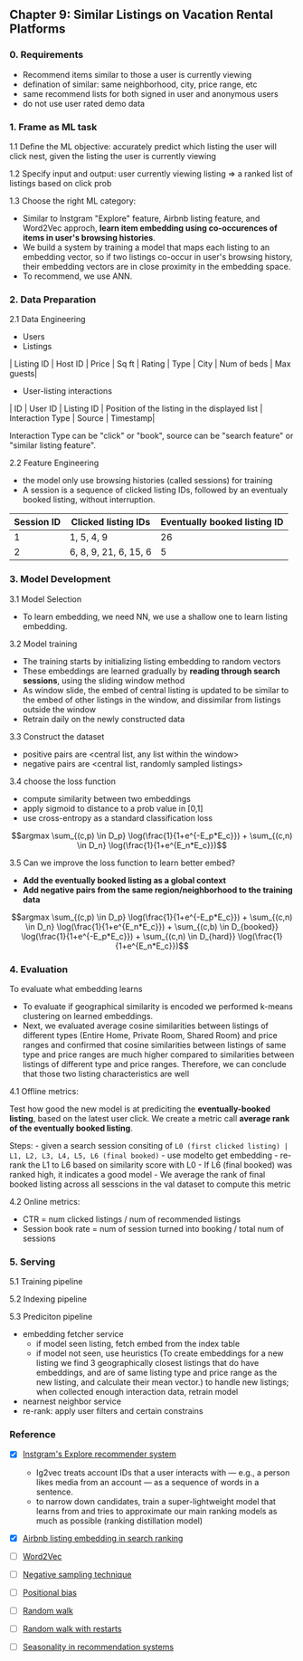 ## Chapter 9: Similar Listings on Vacation Rental Platforms

### 0. Requirements
- Recommend items similar to those a user is currently viewing
- defination of similar: same neighborhood, city, price range, etc
- same recommend lists for both signed in user and anonymous users
- do not use user rated demo data

### 1. Frame as ML task
1.1 Define the ML objective: accurately predict which listing the user will click nest, given the listing the user is currently viewing

1.2 Specify input and output: user currently viewing listing => a ranked list of listings based on click prob

1.3 Choose the right ML category:

- Similar to Instgram "Explore" feature, Airbnb listing feature, and Word2Vec approch, **learn item embedding using co-occurences of items in user's browsing histories**. 
- We build a system by training a model that maps each listing to an embedding vector, so if two listings co-occur in user's browsing history, their embedding vectors are in close proximity in the embedding space.
- To recommend, we use ANN.

### 2. Data Preparation
2.1 Data Engineering

- Users
- Listings

| Listing ID | Host ID | Price | Sq ft | Rating | Type | City | Num of beds | Max guests|

- User-listing interactions

| ID | User ID | Listing ID | Position of the listing in the displayed list | Interaction Type | Source | Timestamp|

Interaction Type can be "click" or "book", source can be "search feature" or "similar listing feature".

2.2 Feature Engineering

- the model only use browsing histories (called sessions) for training
- A session is a sequence of clicked listing IDs, followed by an eventualy booked listing, without interruption.

| Session ID | Clicked listing IDs | Eventually booked listing ID | 
|----------|----------|----------|
| 1 | 1, 5, 4, 9 | 26 |
| 2 | 6, 8, 9, 21, 6, 15, 6 | 5|


### 3. Model Development
3.1 Model Selection
- To learn embedding, we need NN, we use a shallow one to learn listing embedding.

3.2 Model training
- The training starts by initializing listing embedding to random vectors
- These embeddings are learned gradually by **reading through search sessions**, using the sliding window method
- As window slide, the embed of central listing is updated to be similar to the embed of other listings in the window, and dissimilar from listings outside the window
- Retrain daily on the newly constructed data

3.3 Construct the dataset
- positive pairs are <central list, any list within the window>
- negative pairs are <central list, randomly sampled listings>

3.4 choose the loss function
- compute similarity between two embeddings
- apply sigmoid to distance to a prob value in [0,1]
- use cross-entropy as a standard classification loss

```math
argmax \sum_{(c,p) \in D_p} \log(\frac{1}{1+e^{-E_p*E_c}}) + \sum_{(c,n) \in D_n} \log(\frac{1}{1+e^{E_n*E_c}})
```

3.5 Can we improve the loss function to learn better embed?
- **Add the eventually booked listing as a global context**
- **Add negative pairs from the same region/neighborhood to the training data**


```math
argmax \sum_{(c,p) \in D_p} \log(\frac{1}{1+e^{-E_p*E_c}}) + \sum_{(c,n) \in D_n} \log(\frac{1}{1+e^{E_n*E_c}}) + \sum_{(c,b) \in D_{booked}} \log(\frac{1}{1+e^{-E_p*E_c}}) + \sum_{(c,n) \in D_{hard}} \log(\frac{1}{1+e^{E_n*E_c}})
```

### 4. Evaluation
To evaluate what embedding learns
- To evaluate if geographical similarity is encoded we performed k-means clustering on learned embeddings.
- Next, we evaluated average cosine similarities between listings of different types (Entire Home, Private Room, Shared Room) and price ranges and confirmed that cosine similarities between listings of same type and price ranges are much higher compared to similarities between listings of different type and price ranges. Therefore, we can conclude that those two listing characteristics are well 
 

4.1 Offline metrics:

Test how  good the new model is at prediciting the **eventually-booked listing**, based on the latest user click. We create a metric call **average rank of the eventually booked listing**.

Steps:
    - given a search session consiting of 
    ```
    L0 (first clicked listing) | L1, L2, L3, L4, L5, L6 (final booked)
    ```
    - use modelto get embedding
    - re-rank the L1 to L6 based on similarity score with L0
    - If L6 (final booked) was ranked high, it indicates a good model
    - We average the rank of final booked listing across all sesscions in the val dataset to compute this metric


4.2 Online metrics:
- CTR = num clicked listings / num of recommended listings
- Session book rate = num of session turned into booking / total num of sessions


### 5. Serving
5.1 Training pipeline

5.2 Indexing pipeline

5.3 Prediciton pipeline
- embedding fetcher service
    - if model seen listing, fetch embed from the index table
    - if model not seen, use heuristics (To create embeddings for a new listing we find 3 geographically closest listings that do have embeddings, and are of same listing type and price range as the new listing, and calculate their mean vector.) to handle new listings; when collected enough interaction data, retrain model
- nearnest neighbor service
- re-rank: apply user filters and certain constrains


### Reference
- [x] [Instgram's Explore recommender system](https://ai.meta.com/blog/powered-by-ai-instagrams-explore-recommender-system/)
    - Ig2vec treats account IDs that a user interacts with — e.g., a person likes media from an account — as a sequence of words in a sentence.
    - to narrow down candidates, train a super-lightweight model that learns from and tries to approximate our main ranking models as much as possible (ranking distillation model)
- [x] [Airbnb listing embedding in search ranking](https://medium.com/airbnb-engineering/listing-embeddings-for-similar-listing-recommendations-and-real-time-personalization-in-search-601172f7603e)
- [ ] [Word2Vec]()
- [ ] [Negative sampling technique](https://www.baeldung.com/cs/nlps-word2vec-negative-sampling)
- [ ] [Positional bias](https://eugeneyan.com/writing/position-bias/)
- [ ] [Random walk]()
- [ ] [Random walk with restarts]()
- [ ] [Seasonality in recommendation systems](https://sci-hub.ru/10.1109/bigdata47090.2019.9005954)



